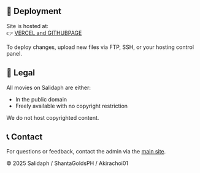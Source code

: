 
## 🚀 Deployment

Site is hosted at:  
👉 [VERCEL and GITHUBPAGE](https://akirachoi01.github.io/SALIDA.PH/#)

To deploy changes, upload new files via FTP, SSH, or your hosting control panel.

## 📜 Legal

All movies on Salidaph are either:
- In the public domain
- Freely available with no copyright restriction

We do not host copyrighted content.

## 📞 Contact

For questions or feedback, contact the admin via the [main site](http://www.shantagoldsph.org/).

&copy; 2025 Salidaph / ShantaGoldsPH / Akirachoi01
